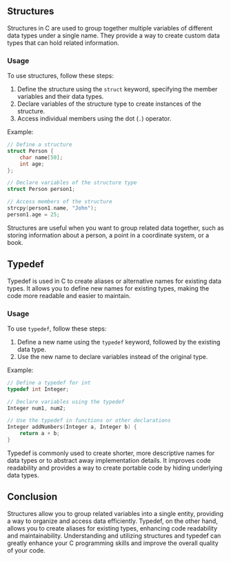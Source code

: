 ## Structures

Structures in C are used to group together multiple variables of different data types under a single name. They provide a way to create custom data types that can hold related information.

### Usage

To use structures, follow these steps:

1. Define the structure using the `struct` keyword, specifying the member variables and their data types.
2. Declare variables of the structure type to create instances of the structure.
3. Access individual members using the dot (`.`) operator.

Example:

```c
// Define a structure
struct Person {
    char name[50];
    int age;
};

// Declare variables of the structure type
struct Person person1;

// Access members of the structure
strcpy(person1.name, "John");
person1.age = 25;
```

Structures are useful when you want to group related data together, such as storing information about a person, a point in a coordinate system, or a book.

## Typedef

Typedef is used in C to create aliases or alternative names for existing data types. It allows you to define new names for existing types, making the code more readable and easier to maintain.

### Usage

To use `typedef`, follow these steps:

1. Define a new name using the `typedef` keyword, followed by the existing data type.
2. Use the new name to declare variables instead of the original type.

Example:

```c
// Define a typedef for int
typedef int Integer;

// Declare variables using the typedef
Integer num1, num2;

// Use the typedef in functions or other declarations
Integer addNumbers(Integer a, Integer b) {
    return a + b;
}
```

Typedef is commonly used to create shorter, more descriptive names for data types or to abstract away implementation details. It improves code readability and provides a way to create portable code by hiding underlying data types.

## Conclusion

Structures allow you to group related variables into a single entity, providing a way to organize and access data efficiently. Typedef, on the other hand, allows you to create aliases for existing types, enhancing code readability and maintainability. Understanding and utilizing structures and typedef can greatly enhance your C programming skills and improve the overall quality of your code.
